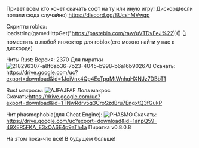 Привет всем кто хочет скачать софт на ту или иную игру!
Дискорд(если попали сюда случайно):https://discord.gg/BUcshMVwgp

Скрипты roblox:
loadstring(game:HttpGet("https://pastebin.com/raw/uVTDvEeJ%22))() 
👆поместить в любой инжектор для roblox(его можно найти у нас в дискорде)

Читы Rust:
Версия: 2370 Для пиратки
![218296307-a8f6ab36-7b23-4045-b998-b6a16b902678](https://user-images.githubusercontent.com/111064810/220414575-4e4e390b-3058-49be-bbfb-18cfeed8a88a.png)
Скачать: https://drive.google.com/uc?export=download&id=1JoiVnx4Qp4EcTpqMtWnhgHXNJz7DBbT1

Rust макросы:
![AJFAJFAF](https://user-images.githubusercontent.com/111064810/220417202-a8828a9b-9227-43af-9e6d-44a4b781613e.jpg)
Лолз макрос
Скачать:https://drive.google.com/uc?export=download&id=1TNwRdrv5q3CroSzdBru7EngxtQ3fGukP

Чит phasmophobia(для Cheat Engine):
![PHASMO](https://user-images.githubusercontent.com/111064810/220415081-ec40ca09-b5fd-4675-a6be-9ff8616467e1.jpg)
Скачать: https://drive.google.com/uc?export=download&id=1anpQ59-49XER5FKA_E3xOA6E4p9aTh4a
Пиратка v0.8.0.8

На этом пока-что всё! В будущем больше!
